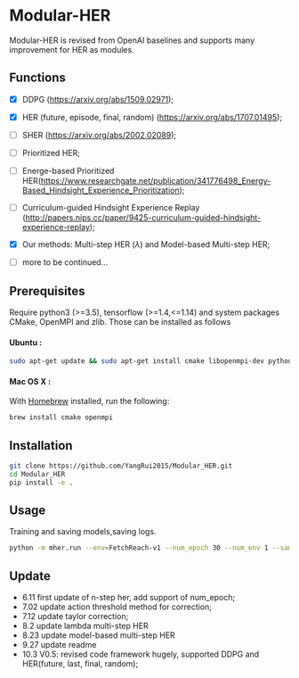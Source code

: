 # Modular-HER 

Modular-HER is revised from OpenAI baselines and supports many improvement for HER as modules.

## Functions
- [x] DDPG (https://arxiv.org/abs/1509.02971);
- [x] HER (future, episode, final, random) (https://arxiv.org/abs/1707.01495);
- [ ] SHER (https://arxiv.org/abs/2002.02089);
- [ ] Prioritized HER;
- [ ] Energe-based Prioritized HER(https://www.researchgate.net/publication/341776498_Energy-Based_Hindsight_Experience_Prioritization);
- [ ] Curriculum-guided Hindsight Experience Replay (http://papers.nips.cc/paper/9425-curriculum-guided-hindsight-experience-replay);
- [x] Our methods: Multi-step HER ($\lambda$) and Model-based Multi-step HER;
- [ ] more to be continued...


## Prerequisites 
Require python3 (>=3.5), tensorflow (>=1.4,<=1.14) and system packages CMake, OpenMPI and zlib. Those can be installed as follows

#### Ubuntu :
    
```bash
sudo apt-get update && sudo apt-get install cmake libopenmpi-dev python3-dev zlib1g-dev
```
    
#### Mac OS X  :
With [Homebrew](https://brew.sh) installed, run the following:
```bash
brew install cmake openmpi
```

## Installation
```bash
git clone https://github.com/YangRui2015/Modular_HER.git
cd Modular_HER
pip install -e .
```


## Usage
Training and saving models,saving logs.
```bash
python -m mher.run --env=FetchReach-v1 --num_epoch 30 --num_env 1 --sampler her_future --play_episodes 5 --log_path=~/logs/FetchSlide_push_cpu12_n_step_3/ --save_path=~/policies/her/fetchreach5k
```


## Update
* 6.11 first update of n-step her, add support of num_epoch;
* 7.02 update action threshold method for correction;
* 7.12 update taylor correction;
* 8.2 update lambda multi-step HER
* 8.23 update model-based multi-step HER
* 9.27 update readme
* 10.3 V0.5: revised code framework hugely, supported DDPG and HER(future, last, final, random);

